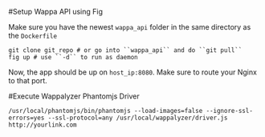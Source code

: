 #Setup Wappa API using Fig

Make sure you have the newest ``wappa_api`` folder in the same directory as the ``Dockerfile``

	git clone git_repo # or go into ``wappa_api`` and do ``git pull``
	fig up # use ``-d`` to run as daemon

Now, the app should be up on ``host_ip:8080``. Make sure to route your Nginx to that port.

#Execute Wappalyzer Phantomjs Driver

	/usr/local/phantomjs/bin/phantomjs --load-images=false --ignore-ssl-errors=yes --ssl-protocol=any /usr/local/wappalyzer/driver.js http://yourlink.com
